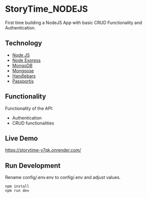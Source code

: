 # StoryTime_NODEJS

First time building a NodeJS App with basic CRUD Functionality and Authentication.
## Technology

 - [Node JS](https://nodejs.org/)
 - [Node Express](https://expressjs.com/)
 - [MongoDB](https://mongodb.com/)
 - [Mongoose](https://mongoosejs.com/)
 - [Handlebars](https://handlebarsjs.com/)
 - [Passportjs](https://passportjs.org/)

## Functionality

Functionality of the API: 
- Authentication 
- CRUD functionalities

## Live Demo
https://storytime-y7qk.onrender.com/

## Run Development
Rename config/.env.env to config/.env and adjust values.

```
npm install
npm run dev
```
